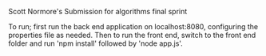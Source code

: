 Scott Normore's Submission for algorithms final sprint

To run; first run the back end application on localhost:8080, configuring the properties file as needed. Then to run the front end, switch to the front end folder and run 'npm install' followed by 'node app.js'.
